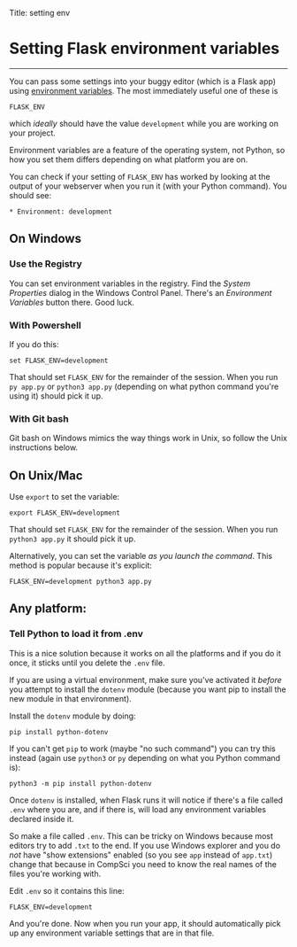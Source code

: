Title: setting env


# Setting Flask environment variables

---

You can pass some settings into your buggy editor (which is a Flask app) using
[environment variables](https://en.wikipedia.org/wiki/Environment_variable).
The most immediately useful one of these is

`FLASK_ENV`

which _ideally_ should have the value `development` while you are working
on your project.

Environment variables are a feature of the operating system, not Python,
so how you set them differs depending on what platform you are on.

You can check if your setting of `FLASK_ENV` has worked by looking at the
output of your webserver when you run it (with your Python command). You should
see:

    * Environment: development


## On Windows

### Use the Registry

You can set environment variables in the registry.
Find the  _System Properties_ dialog  in the Windows Control Panel.
There's an _Environment Variables_ button there. Good luck. 

### With Powershell

If you do this:

    set FLASK_ENV=development

That should set `FLASK_ENV` for the remainder of the session. When you run
`py app.py` or `python3 app.py` (depending on what python command you're
using it) should pick it up.

### With Git bash

Git bash on Windows mimics the way things work in Unix, so follow the Unix
instructions below.


## On Unix/Mac

Use `export` to set the variable:

    export FLASK_ENV=development

That should set `FLASK_ENV` for the remainder of the session. When you run
`python3 app.py` it should pick it up.

Alternatively, you can set the variable _as you launch the command_. This method
is popular because it's explicit:

    FLASK_ENV=development python3 app.py

## Any platform:

### Tell Python to load it from .env

This is a nice solution because it works on all the platforms and if you do it
once, it sticks until you delete the `.env` file.

If you are using a virtual environment, make sure you've activated it _before_
you attempt to install the `dotenv` module (because you want pip to install the
new module in that environment).

Install the `dotenv` module by doing:

    pip install python-dotenv

If you can't get `pip` to work (maybe "no such command") you can try this
instead (again use `python3` or `py` depending on what you Python command is):

    python3 -m pip install python-dotenv

Once `dotenv` is installed, when Flask runs it will notice if there's a file
called `.env` where you are, and if there is, will load any environment
variables declared inside it.

So make a file called `.env`. This can be tricky on Windows because most
editors try to add `.txt` to the end. If you use Windows explorer and you do
_not_ have "show extensions" enabled (so you see `app` instead of `app.txt`)
change that because in CompSci you need to know the real names of the files
you're working with.

Edit `.env` so it contains this line:

    FLASK_ENV=development

And you're done. Now when you run your app, it should automatically pick
up any environment variable settings that are in that file.

